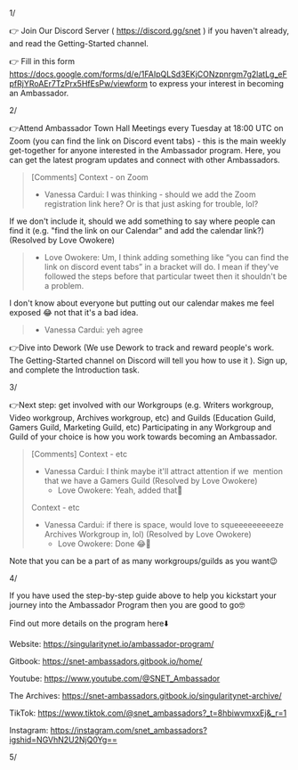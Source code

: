 

1/



👉 Join Our Discord Server ( https://discord.gg/snet ) if you haven't already, and read the Getting-Started channel.

👉 Fill in this form https://docs.google.com/forms/d/e/1FAIpQLSd3EKjCONzpnrgm7g2latLg_eFpfRjYRoAEr7TzPrx5HfEsPw/viewform to express your interest in becoming an Ambassador.

2/



👉Attend Ambassador Town Hall Meetings every Tuesday at 18:00 UTC on Zoom (you can find the link on Discord event tabs) - this is the main weekly get-together for anyone interested in the Ambassador program. Here, you can get the latest program updates and connect with other Ambassadors. 

> [Comments]
> Context - on Zoom
> * Vanessa Cardui: I was thinking - should we add the Zoom registration link here? Or is that just asking for trouble, lol?

If we don't include it, should we add something to say where people can find it (e.g. "find the link on our Calendar" and add the calendar link?) (Resolved by Love Owokere)
>   - Love Owokere: Um, I think adding something like “you can find the link on discord event tabs” in a bracket will do. I mean if they've followed the steps before that particular tweet then it shouldn't be a problem.

I don't know about everyone but putting out our calendar makes me feel exposed 😂 not that it's a bad idea.
>   - Vanessa Cardui: yeh agree
>

👉Dive into Dework (We use Dework  to track and reward people's work. The Getting-Started channel on Discord will tell you how to use it ). Sign up, and complete the Introduction task.

3/



👉Next step: get involved with our Workgroups (e.g. Writers workgroup, Video workgroup, Archives workgroup, etc) and Guilds (Education Guild, Gamers Guild, Marketing Guild, etc) Participating in any Workgroup and Guild of your choice is how you work towards becoming an Ambassador. 

> [Comments]
> Context - etc
> * Vanessa Cardui: I think maybe it'll attract attention if we  mention that we have a Gamers Guild (Resolved by Love Owokere)
>   - Love Owokere: Yeah, added that🔅
>
> Context - etc
> * Vanessa Cardui: if there is space, would love to squeeeeeeeeeze Archives Workgroup in, lol) (Resolved by Love Owokere)
>   - Love Owokere: Done 😂🤗
>

Note that you can be a part of as many workgroups/guilds as you want😉

4/



If you have used the step-by-step guide above to help you kickstart your journey into the Ambassador Program then you are good to go🤓

Find out more details on the program here⬇️

Website: https://singularitynet.io/ambassador-program/

Gitbook: https://snet-ambassadors.gitbook.io/home/

Youtube: https://www.youtube.com/@SNET_Ambassador

The Archives: https://snet-ambassadors.gitbook.io/singularitynet-archive/

TikTok: https://www.tiktok.com/@snet_ambassadors?_t=8hbiwvmxxEj&_r=1

Instagram: https://instagram.com/snet_ambassadors?igshid=NGVhN2U2NjQ0Yg==

5/

